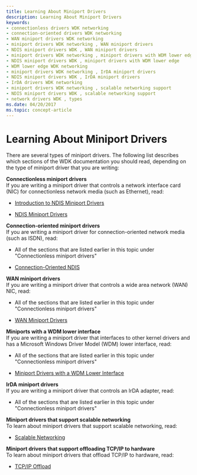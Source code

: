 ```yaml
---
title: Learning About Miniport Drivers
description: Learning About Miniport Drivers
keywords:
- connectionless drivers WDK networking
- connection-oriented drivers WDK networking
- WAN miniport drivers WDK networking
- miniport drivers WDK networking , WAN miniport drivers
- NDIS miniport drivers WDK , WAN miniport drivers
- miniport drivers WDK networking , miniport drivers with WDM lower edge
- NDIS miniport drivers WDK , miniport drivers with WDM lower edge
- WDM lower edge WDK networking
- miniport drivers WDK networking , IrDA miniport drivers
- NDIS miniport drivers WDK , IrDA miniport drivers
- IrDA drivers WDK networking
- miniport drivers WDK networking , scalable networking support
- NDIS miniport drivers WDK , scalable networking support
- network drivers WDK , types
ms.date: 04/20/2017
ms.topic: concept-article
---
```


# Learning About Miniport Drivers





There are several types of miniport drivers. The following list describes which sections of the WDK documentation you should read, depending on the type of miniport driver that you are writing:

<a href="" id="connectionless-miniport-drivers"></a>**Connectionless miniport drivers**  
If you are writing a miniport driver that controls a network interface card (NIC) for connectionless network media (such as Ethernet), read:

-   [Introduction to NDIS Miniport Drivers](deserialized-ndis-miniport-drivers.md)

-   [NDIS Miniport Drivers](./initializing-a-miniport-driver.md)

<a href="" id="connection-oriented-miniport-drivers"></a>**Connection-oriented miniport drivers**  
If you are writing a miniport driver for connection-oriented network media (such as ISDN), read:

-   All of the sections that are listed earlier in this topic under "Connectionless miniport drivers"

-   [Connection-Oriented NDIS](connection-oriented-ndis.md)

<a href="" id="wan-miniport-drivers"></a>**WAN miniport drivers**  
If you are writing a miniport driver that controls a wide area network (WAN) NIC, read:

-   All of the sections that are listed earlier in this topic under "Connectionless miniport drivers"

-   [WAN Miniport Drivers](wan-miniport-drivers.md)

<a href="" id="miniports-with-a-wdm-lower-interface"></a>**Miniports with a WDM lower interface**  
If you are writing a miniport driver that interfaces to other kernel drivers and has a Microsoft Windows Driver Model (WDM) lower interface, read:

-   All of the sections that are listed earlier in this topic under "Connectionless miniport drivers"

-   [Miniport Drivers with a WDM Lower Interface](miniport-drivers-with-a-wdm-lower-interface.md)

<a href="" id="irda-miniport-drivers"></a>**IrDA miniport drivers**  
If you are writing a miniport driver that controls an IrDA adapter, read:

-   All of the sections that are listed earlier in this topic under "Connectionless miniport drivers"

<a href="" id="miniport-drivers-that-support-scalable-networking"></a>**Miniport drivers that support scalable networking**  
To learn about miniport drivers that support scalable networking, read:

-   [Scalable Networking](/windows-hardware/drivers/ddi/_netvista/)

<a href="" id="miniport-drivers-that-support-offloading-tcp-ip--------to-hardware-------"></a>**Miniport drivers that support offloading TCP/IP to hardware**   
To learn about miniport drivers that offload TCP/IP to hardware, read:

-   [TCP/IP Offload](tcp-ip-offload.md)

 

